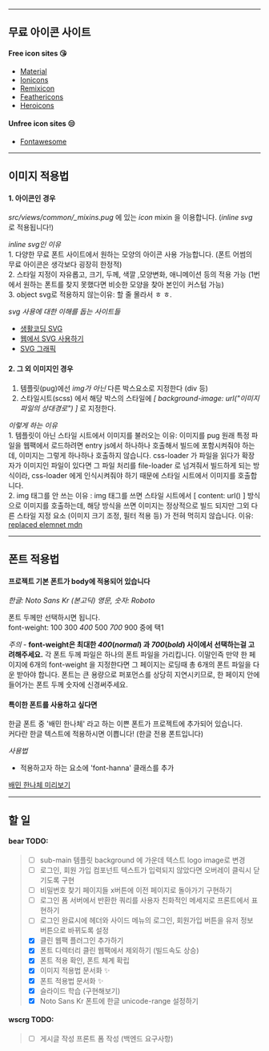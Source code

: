-----------------------------------------------------
## 무료 아이콘 사이트

#### Free icon sites :kissing_heart:

- [Material](https://material.io/)
- [Ionicons](https://ionicons.com/)
- [Remixicon](https://remixicon.com/)
- [Feathericons](https://feathericons.com/)
- [Heroicons](https://heroicons.dev/)

#### Unfree icon sites :unamused:

- [Fontawesome](https://fontawesome.com/)

-----------------------------------------------------
## 이미지 적용법

#### 1. 아이콘인 경우

*src/views/common/_mixins.pug* 에 있는 *icon* mixin 을 이용합니다.
(*inline svg* 로 적용됩니다!)

_*inline svg인 이유*_    
    1. 다양한 무료 폰트 사이트에서 원하는 모양의 아이콘 사용 가능합니다. (폰트 어썸의 무료 아이콘은 생각보다 굉장히 한정적)    
    2. 스타일 지정이 자유롭고, 크기, 두께, 색깔 ,모양변화, 애니메이션 등의 적용 가능 (1번에서 원하는 폰트를 찾지 못했다면 비슷한 모양을 찾아 본인이 커스텀 가능)    
    3. object svg로 적용하지 않는이유: 할 줄 몰라서 ㅎ ㅎ.  

_*svg 사용에 대한 이해를 돕는 사이트들*_    
    
- [생활코딩 SVG](https://opentutorials.org/course/2418/13666)
- [웹에서 SVG 사용하기](https://svgontheweb.com/ko/#preparation)
- [SVG 그래픽](https://a11y.gitbook.io/graphics-aria/svg-graphics)

#### 2. 그 외 이미지인 경우

1. 템플릿(pug)에선 *img가 아닌* 다른 박스요소로 지정한다 (div 등)
2. 스타일시트(scss) 에서 해당 박스의 스타일에 *[ background-image: url("_이미지 파일의 상대경로_") ]* 로 지정한다.

_*이렇게 하는 이유*_     
    1. 템플릿이 아닌 스타일 시트에서 이미지를 불러오는 이유: 이미지를 pug 원래 특정 파일을 웹팩에서 로드하려면  entry js에서 하나하나 호출해서 빌드에 포함시켜줘야 하는데, 이미지는 그렇게 하나하나 호출하지 않습니다.         css-loader 가 파일을 읽다가 확장자가 이미지인 파일이 있다면 그 파일 처리를 file-loader 로 넘겨줘서 빌드하게 되는 방식이라, css-loader 에게 인식시켜줘야 하기 때문에 스타일 시트에서 이미지를 호출합니다.    
    2. img 태그를 안 쓰는 이유 : img 태그를 쓰면 스타일 시트에서 [ content: url() ] 방식으로 이미지를 호출하는데, 해당 방식을 쓰면 이미지는 정상적으로 빌드 되지만 그외 다른 스타일 지정 요소 (이미지 크기 조정, 필터 적용 등) 가 전혀 먹히지 않습니다. 이유: [replaced elemnet mdn](https://developer.mozilla.org/ko/docs/Web/CSS/Replaced_element)    
    
-----------------------------------------------------
## 폰트 적용법

#### 프로젝트 기본 폰트가 body에 적용되어 있습니다    
     
*한글: Noto Sans Kr (본고딕)*
*영문, 숫자: Roboto*

폰트 두께만 선택하시면 됩니다.    
font-weight: 100 300 *400* 500 *700* 900 중에 택1     
    
*주의* - 
__font-weight은 최대한 *400*(_normal_) 과 *700*(_bold_) 사이에서 선택하는걸 고려해주세요.__
각 폰트 두께 파일은 하나의 폰트 파일을 가리킵니다. 이말인즉 만약 한 페이지에 6개의 font-weight 을 지정한다면 그 페이지는 로딩때 총 6개의 폰트 파일을 다운 받아야 합니다. 폰트는 큰 용량으로 퍼포먼스를 상당히 지연시키므로, 한 페이지 안에 들어가는 폰트 두께 숫자에 신경써주세요.
      
#### 특이한 폰트를 사용하고 싶다면     
     
한글 폰트 중 '배민 한나체' 라고 하는 이쁜 폰트가 프로젝트에 추가되어 있습니다.      
커다란 한글 텍스트에 적용하시면 이쁩니다! (한글 전용 폰트입니다)      
        
*사용법*      
 - 적용하고자 하는 요소에 'font-hanna' 클래스를 추가     
      
[배민 한나체 미리보기](https://noonnu.cc/font_page/52)        

-----------------------------------------------------
## 할 일

#### bear TODO: 

> - [ ] sub-main 템플릿 background 에 가운데 텍스트 logo image로 변경
> - [ ] 로그인, 회원 가입 컴포넌트 텍스트가 입력되지 않았다면 오버레이 클릭시 닫기도록 구현
> - [ ] 비밀번호 찾기 페이지들 x버튼에 이전 페이지로 돌아가기 구현하기
> - [ ] 로그인 폼 서버에서 반환한 쿼리를 사용자 친화적인 메세지로 프론트에서 표현하기
> - [ ] 로그인 완료시에 헤더와 사이드 메뉴의 로그인, 회원가입 버튼을 유저 정보 버튼으로 바뀌도록 설정
> - [X] 클린 웹팩 플러그인 추가하기
> - [X] 폰트 디렉터리 클린 웹팩에서 제외하기 (빌드속도 상승)
> - [X] 폰트 적용 확인, 폰트 체계 확립
> - [X] 이미지 적용법 문서화 :sparkles:
> - [X] 폰트 적용법 문서화 :sparkles:
> - [X] 슬라이드 학습 (구현해보기)
> - [X] Noto Sans Kr 폰트에 한글 unicode-range 설정하기
     
#### wscrg TODO:

> - [ ] 게시글 작성 프론트 폼 작성 (백엔드 요구사항)